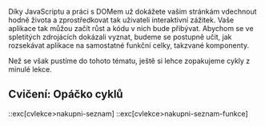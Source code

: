 Díky JavaScriptu a práci s DOMem už dokážete vašim stránkám vdechnout hodně života a zprostředkovat tak uživateli interaktivní zážitek. Vaše aplikace tak můžou začít růst a kódu v nich bude přibývat. Abychom se ve spletitých zdrojácích dokázali vyznat, budeme se postupně učit, jak rozsekávat aplikace na samostatné funkční celky, takzvané komponenty.

Než se však pustíme do tohoto tématu, ještě si lehce zopakujeme cykly z minulé lekce.

## Cvičení: Opáčko cyklů

::exc[cvlekce>nakupni-seznam]
::exc[cvlekce>nakupni-seznam-funkce]
